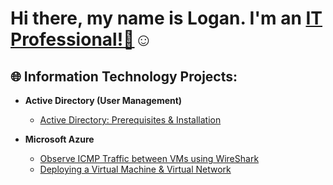 <h1>Hi there, my name is Logan. I'm an <a href="https://www.linkedin.com/in/logan-starnes04/">IT Professional!👋</a>☺</h1>

<h2>🌐 Information Technology Projects:</h2>

- <b>Active Directory (User Management)</b>
  - [Active Directory: Prerequisites & Installation](https://github.com/loganstarnesIT/ad-prereqs)

- <b>Microsoft Azure</b>
  - [Observe ICMP Traffic between VMs using WireShark](https://github.com/loganstarnesIT/vm-traffic)
  - [Deploying a Virtual Machine & Virtual Network](https://github.com/loganstarnesIT/azure-vm-deployment)
